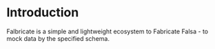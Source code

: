 # Introduction

Falbricate is a simple and lightweight ecosystem to Fabricate Falsa - to mock data
by the specified schema.
